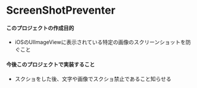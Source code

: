 # ScreenShotPreventer

#### このプロジェクトの作成目的
- iOSのUIImageViewに表示されている特定の画像のスクリーンショットを防ぐこと

#### 今後このプロジェクトで実装すること
- スクショをした後、文字や画像でスクショ禁止であること知らせる
